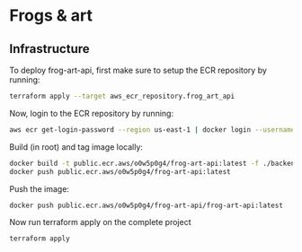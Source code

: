 # Frogs & art

## Infrastructure

To deploy frog-art-api, first make sure to setup the ECR repository by running:

```bash
terraform apply --target aws_ecr_repository.frog_art_api
```
Now, login to the ECR repository by running:
```bash
aws ecr get-login-password --region us-east-1 | docker login --username AWS --password-stdin 026024574095.dkr.ecr.us-east-1.amazonaws.com
```

Build (in root) and tag image locally:
```bash
docker build -t public.ecr.aws/o0w5p0g4/frog-art-api:latest -f ./backend/Dockerfile .
docker push public.ecr.aws/o0w5p0g4/frog-art-api:latest
```

Push the image:
```bash
docker push public.ecr.aws/o0w5p0g4/frog-art-api/frog-art-api:latest
```

Now run terraform apply on the complete project
```bash
terraform apply
```




